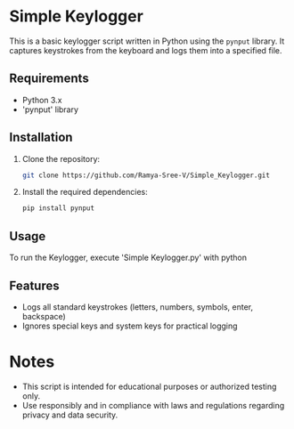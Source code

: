 # Simple Keylogger

This is a basic keylogger script written in Python using the `pynput` library. It captures keystrokes from the keyboard and logs them into a specified file.

## Requirements

- Python 3.x
- 'pynput' library

## Installation

1. Clone the repository:

   ```bash
   git clone https://github.com/Ramya-Sree-V/Simple_Keylogger.git
   ```
2. Install the required dependencies:
   ```bash
   pip install pynput
   ```
## Usage
To run the Keylogger, execute 'Simple Keylogger.py' with python
## Features
 * Logs all standard keystrokes (letters, numbers, symbols, enter, backspace)
 * Ignores special keys and system keys for practical logging

# Notes
 * This script is intended for educational purposes or authorized testing only.
 * Use responsibly and in compliance with laws and regulations regarding privacy and data security.
